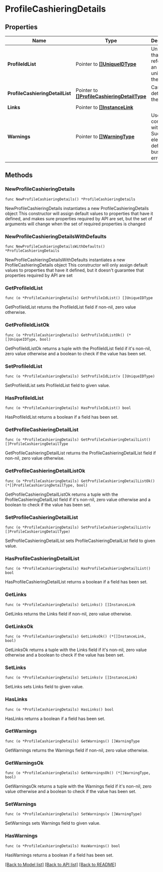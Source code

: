 # ProfileCashieringDetails

## Properties

Name | Type | Description | Notes
------------ | ------------- | ------------- | -------------
**ProfileIdList** | Pointer to [**[]UniqueIDType**](UniqueIDType.md) | Unique Id that references an object uniquely in the system. | [optional] 
**ProfileCashieringDetailList** | Pointer to [**[]ProfileCashieringDetailType**](ProfileCashieringDetailType.md) | Cashiering details for the profile. | [optional] 
**Links** | Pointer to [**[]InstanceLink**](InstanceLink.md) |  | [optional] 
**Warnings** | Pointer to [**[]WarningType**](WarningType.md) | Used in conjunction with the Success element to define a business error. | [optional] 

## Methods

### NewProfileCashieringDetails

`func NewProfileCashieringDetails() *ProfileCashieringDetails`

NewProfileCashieringDetails instantiates a new ProfileCashieringDetails object
This constructor will assign default values to properties that have it defined,
and makes sure properties required by API are set, but the set of arguments
will change when the set of required properties is changed

### NewProfileCashieringDetailsWithDefaults

`func NewProfileCashieringDetailsWithDefaults() *ProfileCashieringDetails`

NewProfileCashieringDetailsWithDefaults instantiates a new ProfileCashieringDetails object
This constructor will only assign default values to properties that have it defined,
but it doesn't guarantee that properties required by API are set

### GetProfileIdList

`func (o *ProfileCashieringDetails) GetProfileIdList() []UniqueIDType`

GetProfileIdList returns the ProfileIdList field if non-nil, zero value otherwise.

### GetProfileIdListOk

`func (o *ProfileCashieringDetails) GetProfileIdListOk() (*[]UniqueIDType, bool)`

GetProfileIdListOk returns a tuple with the ProfileIdList field if it's non-nil, zero value otherwise
and a boolean to check if the value has been set.

### SetProfileIdList

`func (o *ProfileCashieringDetails) SetProfileIdList(v []UniqueIDType)`

SetProfileIdList sets ProfileIdList field to given value.

### HasProfileIdList

`func (o *ProfileCashieringDetails) HasProfileIdList() bool`

HasProfileIdList returns a boolean if a field has been set.

### GetProfileCashieringDetailList

`func (o *ProfileCashieringDetails) GetProfileCashieringDetailList() []ProfileCashieringDetailType`

GetProfileCashieringDetailList returns the ProfileCashieringDetailList field if non-nil, zero value otherwise.

### GetProfileCashieringDetailListOk

`func (o *ProfileCashieringDetails) GetProfileCashieringDetailListOk() (*[]ProfileCashieringDetailType, bool)`

GetProfileCashieringDetailListOk returns a tuple with the ProfileCashieringDetailList field if it's non-nil, zero value otherwise
and a boolean to check if the value has been set.

### SetProfileCashieringDetailList

`func (o *ProfileCashieringDetails) SetProfileCashieringDetailList(v []ProfileCashieringDetailType)`

SetProfileCashieringDetailList sets ProfileCashieringDetailList field to given value.

### HasProfileCashieringDetailList

`func (o *ProfileCashieringDetails) HasProfileCashieringDetailList() bool`

HasProfileCashieringDetailList returns a boolean if a field has been set.

### GetLinks

`func (o *ProfileCashieringDetails) GetLinks() []InstanceLink`

GetLinks returns the Links field if non-nil, zero value otherwise.

### GetLinksOk

`func (o *ProfileCashieringDetails) GetLinksOk() (*[]InstanceLink, bool)`

GetLinksOk returns a tuple with the Links field if it's non-nil, zero value otherwise
and a boolean to check if the value has been set.

### SetLinks

`func (o *ProfileCashieringDetails) SetLinks(v []InstanceLink)`

SetLinks sets Links field to given value.

### HasLinks

`func (o *ProfileCashieringDetails) HasLinks() bool`

HasLinks returns a boolean if a field has been set.

### GetWarnings

`func (o *ProfileCashieringDetails) GetWarnings() []WarningType`

GetWarnings returns the Warnings field if non-nil, zero value otherwise.

### GetWarningsOk

`func (o *ProfileCashieringDetails) GetWarningsOk() (*[]WarningType, bool)`

GetWarningsOk returns a tuple with the Warnings field if it's non-nil, zero value otherwise
and a boolean to check if the value has been set.

### SetWarnings

`func (o *ProfileCashieringDetails) SetWarnings(v []WarningType)`

SetWarnings sets Warnings field to given value.

### HasWarnings

`func (o *ProfileCashieringDetails) HasWarnings() bool`

HasWarnings returns a boolean if a field has been set.


[[Back to Model list]](../README.md#documentation-for-models) [[Back to API list]](../README.md#documentation-for-api-endpoints) [[Back to README]](../README.md)



